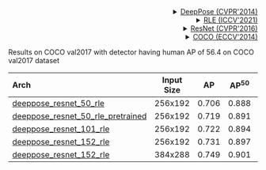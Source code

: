 <!-- [ALGORITHM] -->

<details>
<summary align="right"><a href="http://openaccess.thecvf.com/content_cvpr_2014/html/Toshev_DeepPose_Human_Pose_2014_CVPR_paper.html">DeepPose (CVPR'2014)</a></summary>

```bibtex
@inproceedings{toshev2014deeppose,
  title={Deeppose: Human pose estimation via deep neural networks},
  author={Toshev, Alexander and Szegedy, Christian},
  booktitle={Proceedings of the IEEE conference on computer vision and pattern recognition},
  pages={1653--1660},
  year={2014}
}
```

</details>

<!-- [ALGORITHM] -->

<details>
<summary align="right"><a href="https://arxiv.org/abs/2107.11291">RLE (ICCV'2021)</a></summary>

```bibtex
@inproceedings{li2021human,
  title={Human pose regression with residual log-likelihood estimation},
  author={Li, Jiefeng and Bian, Siyuan and Zeng, Ailing and Wang, Can and Pang, Bo and Liu, Wentao and Lu, Cewu},
  booktitle={Proceedings of the IEEE/CVF International Conference on Computer Vision},
  pages={11025--11034},
  year={2021}
}
```

</details>

<!-- [BACKBONE] -->

<details>
<summary align="right"><a href="http://openaccess.thecvf.com/content_cvpr_2016/html/He_Deep_Residual_Learning_CVPR_2016_paper.html">ResNet (CVPR'2016)</a></summary>

```bibtex
@inproceedings{he2016deep,
  title={Deep residual learning for image recognition},
  author={He, Kaiming and Zhang, Xiangyu and Ren, Shaoqing and Sun, Jian},
  booktitle={Proceedings of the IEEE conference on computer vision and pattern recognition},
  pages={770--778},
  year={2016}
}
```

</details>

<!-- [DATASET] -->

<details>
<summary align="right"><a href="https://link.springer.com/chapter/10.1007/978-3-319-10602-1_48">COCO (ECCV'2014)</a></summary>

```bibtex
@inproceedings{lin2014microsoft,
  title={Microsoft coco: Common objects in context},
  author={Lin, Tsung-Yi and Maire, Michael and Belongie, Serge and Hays, James and Perona, Pietro and Ramanan, Deva and Doll{\'a}r, Piotr and Zitnick, C Lawrence},
  booktitle={European conference on computer vision},
  pages={740--755},
  year={2014},
  organization={Springer}
}
```

</details>

Results on COCO val2017 with detector having human AP of 56.4 on COCO val2017 dataset

| Arch                                          | Input Size |  AP   | AP<sup>50</sup> | AP<sup>75</sup> |  AR   | AR<sup>50</sup> |                     ckpt                      |                      log                      |
| :-------------------------------------------- | :--------: | :---: | :-------------: | :-------------: | :---: | :-------------: | :-------------------------------------------: | :-------------------------------------------: |
| [deeppose_resnet_50_rle](/configs/body_2d_keypoint/topdown_regression/coco/td-reg_res50_rle-8xb64-210e_coco-256x192.py) |  256x192   | 0.706 |      0.888      |      0.776      | 0.753 |      0.924      | [ckpt](https://download.openmmlab.com/mmpose/v1/body_2d_keypoint/topdown_regression/coco/td-reg_res50_rle-8xb64-210e_coco-256x192-d37efd64_20220913.pth) | [log](https://download.openmmlab.com/mmpose/v1/body_2d_keypoint/topdown_regression/coco/td-reg_res50_rle-8xb64-210e_coco-256x192-d37efd64_20220913.log.json) |
| [deeppose_resnet_50_rle_pretrained](/configs/body_2d_keypoint/topdown_regression/coco/td-reg_res50_rle-pretrained-8xb64-210e_coco-256x192.py) |  256x192   | 0.719 |      0.891      |      0.788      | 0.764 |      0.925      | [ckpt](https://download.openmmlab.com/mmpose/v1/body_2d_keypoint/topdown_regression/coco/td-reg_res50_rle-pretrained-8xb64-210e_coco-256x192-2cb494ee_20220913.pth) | [log](https://download.openmmlab.com/mmpose/v1/body_2d_keypoint/topdown_regression/coco/td-reg_res50_rle-pretrained-8xb64-210e_coco-256x192-2cb494ee_20220913.log.json) |
| [deeppose_resnet_101_rle](/configs/body_2d_keypoint/topdown_regression/coco/td-reg_res101_rle-8xb64-210e_coco-256x192.py) |  256x192   | 0.722 |      0.894      |      0.794      | 0.768 |      0.93       | [ckpt](https://download.openmmlab.com/mmpose/top_down/deeppose/deeppose_res101_coco_256x192_rle-16c3d461_20220615.pth) | [log](https://download.openmmlab.com/mmpose/top_down/deeppose/deeppose_res101_coco_256x192_rle_20220615.log.json) |
| [deeppose_resnet_152_rle](/configs/body_2d_keypoint/topdown_regression/coco/td-reg_res152_rle-8xb64-210e_coco-256x192.py) |  256x192   | 0.731 |      0.897      |      0.805      | 0.777 |      0.933      | [ckpt](https://download.openmmlab.com/mmpose/top_down/deeppose/deeppose_res152_coco_256x192_rle-c05bdccf_20220615.pth) | [log](https://download.openmmlab.com/mmpose/top_down/deeppose/deeppose_res152_coco_256x192_rle_20220615.log.json) |
| [deeppose_resnet_152_rle](/configs/body_2d_keypoint/topdown_regression/coco/td-reg_res152_rle-8xb64-210e_coco-384x288.py) |  384x288   | 0.749 |      0.901      |      0.815      | 0.793 |      0.935      | [ckpt](https://download.openmmlab.com/mmpose/top_down/deeppose/deeppose_res152_coco_384x288_rle-b77c4c37_20220624.pth) | [log](https://download.openmmlab.com/mmpose/top_down/deeppose/deeppose_res152_coco_384x288_rle_20220624.log.json) |
